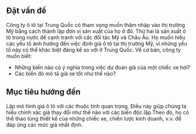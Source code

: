 ## Đặt vấn đề
Công ty ô tô tại Trung Quốc có tham vọng muốn thâm nhập vào thị trường Mỹ bằng cách thành lập đơn vị sản xuất của họ ở đó. Thứ hai là sản xuất ô tô trong nước để cạnh tranh với các đối tác Mỹ và Châu Âu.
 Họ muốn hiểu các yếu tố ảnh hưởng đến việc định giá ô tô tại thị trường Mỹ, vì những yếu tố này có thể khác biệt đáng kể so với ở Trung Quốc. Về cơ bản, công ty muốn biết:
- Những biến nào có ý nghĩa trong việc dự đoán giá của một chiếc xe hơi?
- Các biến đó mô tả giá xe tốt như thế nào?

## Mục tiêu hướng đến
Lập mô hình giá ô tô với các thuộc tính quan trọng. Điều này giúp chúng ta hiểu chính xác giá thay đổi như thế nào với các biến độc lập.Theo đó, họ có thể thao túng thiết kế của những chiếc xe, chiến lược kinh doanh, v.v. để đáp ứng các mức giá nhất định.

